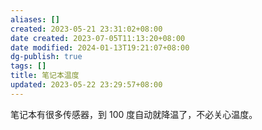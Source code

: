 ```yaml
---
aliases: []
created: 2023-05-21 23:31:02+08:00
date created: 2023-07-05T11:13:20+08:00
date modified: 2024-01-13T19:21:07+08:00
dg-publish: true
tags: []
title: 笔记本温度
updated: 2023-05-22 23:29:57+08:00
---
```


笔记本有很多传感器，到 100 度自动就降温了，不必关心温度。